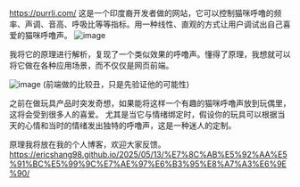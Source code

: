 https://purrli.com/
这是一个印度裔开发者做的网站，它可以控制猫咪呼噜的频率、声调、音高、呼吸比等等指标。用一种线性、直观的方式让用户调试出自己喜爱的猫咪呼噜声。
![image](https://github.com/user-attachments/assets/8cf8f6f8-5cf0-4abf-a59e-ba1876e44ae7)

我将它的原理进行解析，复现了一个类似效果的呼噜声。懂得了原理，我想就可以将它做在各种应用场景，而不仅仅是网页前端。

![image](https://github.com/user-attachments/assets/a075d444-752d-487d-91b6-1715ece821ec)
(前端做的比较丑，只是先验证他的可能性)

之前在做玩具产品时突发奇想，如果能将这样一个有趣的猫咪呼噜声放到玩偶里，这将会受到很多人的喜爱。
尤其是当它与情绪绑定时，假设你的玩具可以根据当天的心情和当时的情绪发出独特的呼噜声，这是一种迷人的定制。

原理我将放在我的个人博客，欢迎大家反馈。
https://ericshang98.github.io/2025/05/13/%E7%8C%AB%E5%92%AA%E5%91%BC%E5%99%9C%E7%AE%97%E6%B3%95%E8%A7%A3%E6%9E%90/
